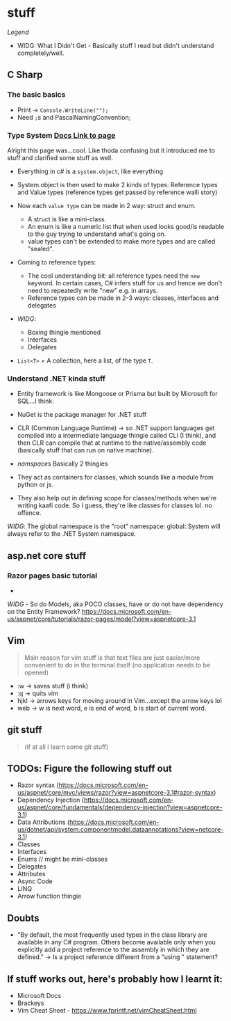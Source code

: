 # stuff

_Legend_
- WIDG: What I Didn't Get - Basically stuff I read but didn't understand completely/well. 

## C Sharp
### The basic basics
- Print -> `Console.WriteLine("");`
- Need `;`s and PascalNamingConvention;
 
### Type System [Docs Link to page](https://docs.microsoft.com/en-us/dotnet/csharp/programming-guide/types/)
Alright this page was...cool. Like thoda confusing but it introduced me to stuff and clarified some stuff as well.

- Everything in c# is a `system.object`, like everything
- System.object is then used to make 2 kinds of types: Reference types and Value types (reference types get passed by reference walli story)
- Now each `value type` can be made in 2 way: struct and enum. 
	- A struct is like a mini-class.
	- An enum is like a numeric list that when used looks good/is readable to the guy trying to understand what's going on.
	- value types can't be extended to make more types and are called "sealed".
- Coming to reference types:
	- The cool understanding bit: all reference types need the `new` keyword. In certain cases, C# infers stuff for us and hence we don't need to repeatedly write "new" e.g. in arrays.
	- Reference types can be made in 2-3 ways: classes, interfaces and delegates  
- _WIDG_: 
	- Boxing thingie mentioned
	- Interfaces
	- Delegates



- `List<T>` = A collection, here a list, of the type `T`.

### Understand .NET kinda stuff
- Entity framework is like Mongoose or Prisma but built by Microsoft for SQL...I think.
- NuGet is the package manager for .NET stuff
- CLR (Common Language Runtime) -> so .NET support languages get compiled into a intermediate language thingie called CLI (I think), and then CLR can compile that at runtime to the native/assembly code (basically stuff that can run on native machine).

- _namspaces_
Basically 2 thingies
- They act as containers for classes, which sounds like a module from python or js.
- They also help out in defining scope for classes/methods when we're writing kaafi code. So I guess, they're like classes for classes lol. no offence.

_WIDG_: The global namespace is the "root" namespace: global::System will always refer to the .NET System namespace.  

## asp.net core stuff
### Razor pages basic tutorial
- 

_WIDG_ - So do Models, aka POCO classes, have or do not have dependency on the Entity Framework? https://docs.microsoft.com/en-us/aspnet/core/tutorials/razor-pages/model?view=aspnetcore-3.1


## Vim
> Main reason for vim stuff is that text files are just easier/more convenient to do in the terminal itself (no application needs to be opened)

- :w -> saves stuff (i think)
- :q -> quits vim
- hjkl -> arrows keys for moving around in Vim...except the arrow keys lol
- web -> w is next word, e is end of word, b is start of current word. 



## git stuff
> (if at all I learn some git stuff)

## TODOs: Figure the following stuff out
- Razor syntax (https://docs.microsoft.com/en-us/aspnet/core/mvc/views/razor?view=aspnetcore-3.1#razor-syntax)
- Dependency Injection (https://docs.microsoft.com/en-us/aspnet/core/fundamentals/dependency-injection?view=aspnetcore-3.1)
- Data Attributions (https://docs.microsoft.com/en-us/dotnet/api/system.componentmodel.dataannotations?view=netcore-3.1)
- Classes
- Interfaces
- Enums // might be mini-classes
- Delegates
- Attributes
- Async Code
- LINQ
- Arrow function thingie


## Doubts
- "By default, the most frequently used types in the class library are available in any C# program. Others become available only when you explicitly add a project reference to the assembly in which they are defined."
 -> Is a project reference different from a "using <XYZ>" statement?

## If stuff works out, here's probably how I learnt it:
- Microsoft Docs
- Brackeys
- Vim Cheat Sheet - https://www.fprintf.net/vimCheatSheet.html
